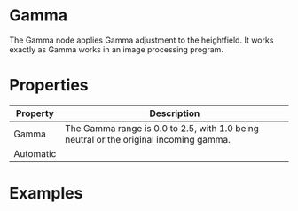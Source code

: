 # Gamma



The Gamma node applies Gamma adjustment to the heightfield. It works exactly as Gamma works in an image processing program.



# Properties


| Property | Description| 
| -------- | -----------|
| Gamma | The Gamma range is 0.0 to 2.5, with 1.0 being neutral or the original incoming gamma. |
| Automatic |  |




# Examples
